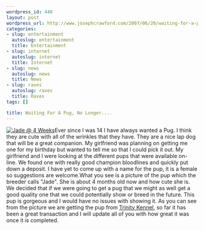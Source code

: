 ```yaml
--- 
wordpress_id: 440
layout: post
wordpress_url: http://www.josephcrawford.com/2007/06/20/waiting-for-a-pug-no-longer-happy-birthday-to-me/
categories: 
- slug: entertainment
  autoslug: entertainment
  title: Entertainment
- slug: internet
  autoslug: internet
  title: Internet
- slug: news
  autoslug: news
  title: News
- slug: raves
  autoslug: raves
  title: Raves
tags: []

title: Waiting For A Pug, No Longer....
---
```

[![Jade @ 4 Weeks](http://www.josephcrawford.com/wp-content/uploads/2007/06/jade4wksold.thumbnail.jpg)](http://www.josephcrawford.com/wp-content/uploads/2007/06/jade4wksold.jpg "Jade @ 4 Weeks")Ever since I was 14 I have always wanted a Pug.  I think they are cute with all of the wrinkles that they have.  They are a nice lap dog that will be a great companion.  My girlfriend was planning on getting me one for my birthday but wanted to tell me so that I could pick it out.  My girlfriend and I were looking at the different pups that were available on-line.  We found one with really good champion bloodlines and quickly put down a deposit.  I have yet to come up with a name for the pup, it is a female so suggestions are welcome.What you see is a picture of the pup which the breeder calls "Jade".  She is about 4 months old now and how cute she is.  We decided that if we were going to get a pug that we might as well get a good quality one that we could potentially show or breed in the future.  This pup is gorgeous and I would have no issues with showing it.  As you can see from the picture we are getting the pup from [Trinity Kennel](http://www.trinitykennel.com/ "Trinity Kennel"), so far it has been a great transaction and I will update all of you with how great it was once it is completed.
